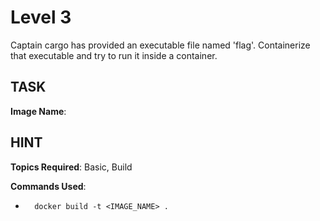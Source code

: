 # Level 3
Captain cargo has provided an executable file named 'flag'. Containerize that executable and try to run it inside a container.

## TASK

**Image Name**: 

## HINT

**Topics Required**: Basic, Build

**Commands Used**: 

-
        docker build -t <IMAGE_NAME> .
